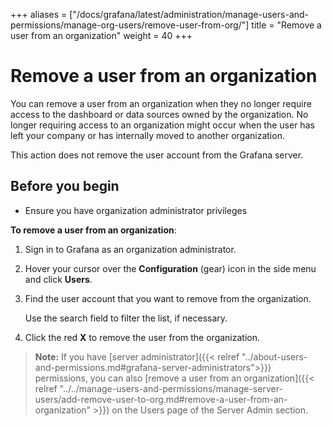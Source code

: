 +++
aliases = ["/docs/grafana/latest/administration/manage-users-and-permissions/manage-org-users/remove-user-from-org/"]
title = "Remove a user from an organization"
weight = 40
+++

# Remove a user from an organization

You can remove a user from an organization when they no longer require access to the dashboard or data sources owned by the organization. No longer requiring access to an organization might occur when the user has left your company or has internally moved to another organization.

This action does not remove the user account from the Grafana server.

## Before you begin

- Ensure you have organization administrator privileges

**To remove a user from an organization**:

1. Sign in to Grafana as an organization administrator.
1. Hover your cursor over the **Configuration** (gear) icon in the side menu and click **Users**.
1. Find the user account that you want to remove from the organization.

   Use the search field to filter the list, if necessary.

1. Click the red **X** to remove the user from the organization.

> **Note:** If you have [server administrator]({{< relref "../about-users-and-permissions.md#grafana-server-administrators">}}) permissions, you can also [remove a user from an organization]({{< relref "../../manage-users-and-permissions/manage-server-users/add-remove-user-to-org.md#remove-a-user-from-an-organization" >}}) on the Users page of the Server Admin section.

